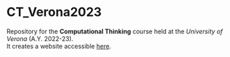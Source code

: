 # CT_Verona2023
Repository for the __Computational Thinking__ course held at the _University of Verona_ (A.Y. 2022-23).  
It creates a website accessible [here](https://simonerebora.github.io/CT_Verona2023/).

